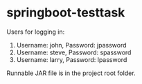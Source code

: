 # springboot-testtask

Users for logging in:
  1) Username: john, Password: jpassword
  2) Username: steve, Password: spassword
  1) Username: larry, Password: lpassword
  
Runnable JAR file is in the project root folder.

